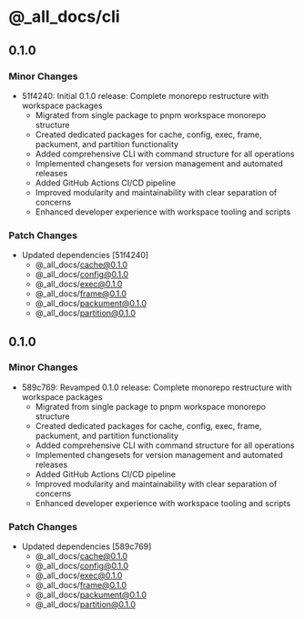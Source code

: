 # @\_all_docs/cli

## 0.1.0

### Minor Changes

- 51f4240: Initial 0.1.0 release: Complete monorepo restructure with workspace packages
  - Migrated from single package to pnpm workspace monorepo structure
  - Created dedicated packages for cache, config, exec, frame, packument, and partition functionality
  - Added comprehensive CLI with command structure for all operations
  - Implemented changesets for version management and automated releases
  - Added GitHub Actions CI/CD pipeline
  - Improved modularity and maintainability with clear separation of concerns
  - Enhanced developer experience with workspace tooling and scripts

### Patch Changes

- Updated dependencies [51f4240]
  - @\_all_docs/cache@0.1.0
  - @\_all_docs/config@0.1.0
  - @\_all_docs/exec@0.1.0
  - @\_all_docs/frame@0.1.0
  - @\_all_docs/packument@0.1.0
  - @\_all_docs/partition@0.1.0

## 0.1.0

### Minor Changes

- 589c769: Revamped 0.1.0 release: Complete monorepo restructure with workspace packages
  - Migrated from single package to pnpm workspace monorepo structure
  - Created dedicated packages for cache, config, exec, frame, packument, and partition functionality
  - Added comprehensive CLI with command structure for all operations
  - Implemented changesets for version management and automated releases
  - Added GitHub Actions CI/CD pipeline
  - Improved modularity and maintainability with clear separation of concerns
  - Enhanced developer experience with workspace tooling and scripts

### Patch Changes

- Updated dependencies [589c769]
  - @\_all_docs/cache@0.1.0
  - @\_all_docs/config@0.1.0
  - @\_all_docs/exec@0.1.0
  - @\_all_docs/frame@0.1.0
  - @\_all_docs/packument@0.1.0
  - @\_all_docs/partition@0.1.0
